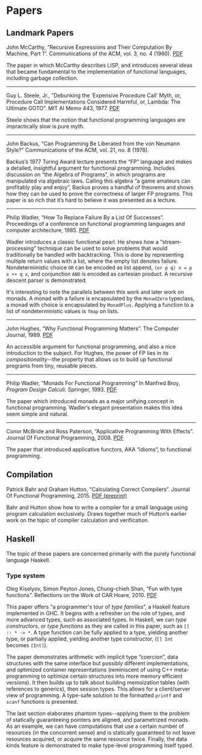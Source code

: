 # Papers

## Landmark Papers

John McCarthy, “Recursive Expressions and Their Computation By Machine,
Part 1”.  Communications of the ACM, vol. 3, no. 4 (1960).
[PDF](http://www-formal.stanford.edu/jmc/recursive.pdf)

The paper in which McCarthy describes LISP, and introduces several
ideas that became fundamental to the implementation of functional
languages, including garbage collection.

---

Guy L. Steele, Jr., “Debunking the ‘Expensive Procedure Call’ Myth, or,
Procedure Call Implementations Considered Harmful, or, Lambda: The
Ultimate GOTO”.  MIT AI Memo 443, 1977.
[PDF](https://dspace.mit.edu/bitstream/handle/1721.1/5753/AIM-443.pdf?sequence=2&isAllowed=y)

Steele shows that the notion that functional programming languages are
impractically slow is pure myth.

---

John Backus, “Can Programming Be Liberated from the von Neumann Style?”
Communications of the ACM, vol. 21, no. 8 (1978).

Backus’s 1977 Turing Award lecture presents the “FP” language and
makes a detailed, insightful argument for functional programming.
Includes discussion on “the Algebra of Programs”, in which programs
are manipulated via algebraic laws.  Calling this algebra “a game
amateurs can profitably play and enjoy”, Backus proves a handful of
theorems and shows how they can be used to prove the correctness of
larger FP programs.  This paper is so rich that it’s hard to believe
it was presented as a lecture.

---

Philip Wadler, “How To Replace Failure By a List Of Successes”.
Proceedings of a conference on functional programming languages and
computer architecture, 1985.
[PDF](https://rkrishnan.org/files/wadler-1985.pdf)

Wadler introduces a classic functional pearl.  He shows how a
“stream-processing” technique can be used to solve problems that would
traditionally be handled with backtracking.  This is done by
representing multiple return values with a list, where the empty list
denotes failure.  Nondeterministic choice `OR` can be encoded as list
append, `(or p q) x = p x ++ q x`, and conjunction `AND` is encoded as
cartesian product.  A recursive descent parser is demonstrated.

It's interesting to note the parallels between this work and later
work on monads.  A monad with a failure is encapsulated by the
`MonadZero` typeclass, a monad with choice is encapsulated by
`MonadPlus`.  Applying a function to a list of nondeterministic values
is `fmap` on lists.

---

John Hughes, “Why Functional Programming Matters”.  The Computer
Journal, 1989.
[PDF](https://www.cs.kent.ac.uk/people/staff/dat/miranda/whyfp90.pdf)

An accessible argument for functional programming, and also a nice
introduction to the subject.  For Hughes, the power of FP lies in
its *compositionality*--the property that allows us to build up
functional programs from tiny, reusable pieces.

---

Philip Wadler, “Monads For Functional Programming”
In Manfred Broy, *Program Design Calculi*.  Springer, 1993.
[PDF](https://homepages.inf.ed.ac.uk/wadler/papers/marktoberdorf/baastad.pdf)

The paper which introduced monads as a major unifying concept in
functional programming.  Wadler’s elegant presentation makes this idea
seem simple and natural.

---

Conor McBride and Ross Paterson, “Applicative Programming With
Effects”.  Journal Of Functional Programming, 2008.
[PDF](http://www.staff.city.ac.uk/~ross/papers/Applicative.pdf)

The paper that introduced applicative functors, AKA “idioms”, to
functional programming.


## Compilation

Patrick Bahr and Graham Hutton, “Calculating Correct Compilers”.
Journal Of Functional Programming, 2015.
[PDF (preprint)](http://www.cs.nott.ac.uk/~pszgmh/ccc.pdf)

Bahr and Hutton show how to write a compiler for a small language
using program calculation exclusively.  Draws together much of
Hutton’s earlier work on the topic of compiler calculation and
verification.

## Haskell
The topic of these papers are concerned primarily with the purely
functional language Haskell.

### Type system
Oleg Kiselyov, Simon Peyton Jones, Chung-chieh Shan, “Fun with type
functions”.  Reflections on the Work of CAR Hoare, 2010.
[PDF](https://www.microsoft.com/en-us/research/wp-content/uploads/2016/07/typefun.pdf)

This paper offers “a programmer's tour of _type families_”, a Haskell
feature implemented in GHC.  It begins with a refresher on the role of
types, and more advanced types, such as associated types.  In Haskell,
we can _type constructors_, or _type functions_ as they are called in
this paper, such as `[] :: * -> *`.  A type function can be fully
applied to a type, yielding another type, or partially applied,
yielding another type constructor, (`[] Int` becomes `[Int]`).

The paper demonstrates arithmetic with implicit type “coercion”, data
structures with the same interface but possibly different
implementations, and optimized container representations (reminiscent
of using C++ meta-programming to optimize certain structures into more
memory efficient versions).  It then builds up to talk about building
memoization tables (with references to generics), then session types.
This allows for a client/server view of programming.  A type-safe solution to
the formatted `printf` and `scanf` functions is presented.

The last section elaborates phantom types--applying them to the
problem of statically guaranteeing pointers are aligned, and
parametrized monads.  As an example, we can have computations that use
a certain number of resources (in the concurrent sense) and is
statically guaranteed to not leave resources acquired, or acquire the
same resource twice.  Finally, the data kinds feature is demonstrated
to make type-level programming itself typed.


